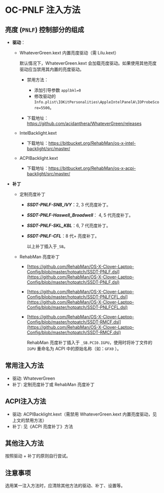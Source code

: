 # OC-PNLF 注入方法

## 亮度 (`PNLF`) 控制部分的组成

- **驱动**：

  - WhateverGreen.kext 内置亮度驱动（需 Lilu.kext）

    默认情况下，WhateverGreen.kext 会加载亮度驱动。如果使用其他亮度驱动应当禁用其内置的亮度驱动。

    - 禁用方法：

      - 添加引导参数 `applbkl=0`
      - 修改驱动的 `Info.plist\IOKitPersonalities\AppleIntelPanelA\IOProbeScore=5500`。

    - 下载地址：<https://github.com/acidanthera/WhateverGreen/releases>

  - IntelBacklight.kext
  
    - 下载地址：<https://bitbucket.org/RehabMan/os-x-intel-backlight/src/master/>
  
  - ACPIBacklight.kext
  
    - 下载地址：<https://bitbucket.org/RehabMan/os-x-acpi-backlight/src/master/>
  
- **补丁**

  - 定制亮度补丁

    - ***SSDT-PNLF-SNB_IVY***：2, 3 代亮度补丁。
    - ***SSDT-PNLF-Haswell_Broadwell***： 4, 5 代亮度补丁。
    - ***SSDT-PNLF-SKL_KBL***：6, 7 代亮度补丁。
    - ***SSDT-PNLF-CFL***：8 代+ 亮度补丁。

      以上补丁插入于`_SB`。

  - RehabMan 亮度补丁
  
    - [https://github.com/RehabMan/OS-X-Clover-Laptop-Config/blob/master/hotpatch/SSDT-PNLF.dsl](https://github.com/RehabMan/OS-X-Clover-Laptop-Config/blob/master/hotpatch/SSDT-PNLF.dsl)
  
    - [https://github.com/RehabMan/OS-X-Clover-Laptop-Config/blob/master/hotpatch/SSDT-PNLFCFL.dsl](https://github.com/RehabMan/OS-X-Clover-Laptop-Config/blob/master/hotpatch/SSDT-PNLFCFL.dsl)
  
    - [https://github.com/RehabMan/OS-X-Clover-Laptop-Config/blob/master/hotpatch/SSDT-RMCF.dsl](https://github.com/RehabMan/OS-X-Clover-Laptop-Config/blob/master/hotpatch/SSDT-RMCF.dsl)
  
      RehabMan 亮度补丁插入于 `_SB.PCI0.IGPU`，使用时将补丁文件的 `IGPU` 重命名为 ACPI 中的原始名称（如：`GFX0` ）。

## 常用注入方法

- 驱动: WhateverGreen
- 补丁: 定制亮度补丁或 RehabMan 亮度补丁

## ACPI注入方法

- 驱动: ACPIBacklight.kext（需禁用 WhateverGreen.kext 内置亮度驱动，见上文的禁用方法）
- 补丁: 见《ACPI 亮度补丁》方法

## 其他注入方法

按照驱动 + 补丁的原则自行尝试。

## 注意事项

选用某一注入方法时，应清除其他方法的驱动、补丁、设置等。

